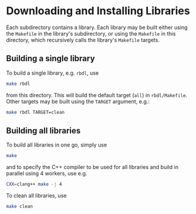 # Downloading and Installing Libraries

Each subdirectory contains a library. Each library may be built either using the `Makefile` in the library's subdirectory, or using the `Makefile` in this directory, which recursively calls the library's `Makefile` targets.

## Building a single library

To build a single library, e.g. `rbdl`, use

```bash
make rbdl
```

from this directory. This will build the default target (`all`) in `rbdl/Makefile`. Other targets may be built using the `TARGET` argument, e.g.:

```bash
make rbdl TARGET=clean
```

## Building all libraries

To build all libraries in one go, simply use

```bash
make
```

and to specify the C++ compiler to be used for all libraries and build in parallel using 4 workers, use e.g.

```bash
CXX=clang++ make -j 4
```

To clean all libraries, use

```bash
make clean
```
